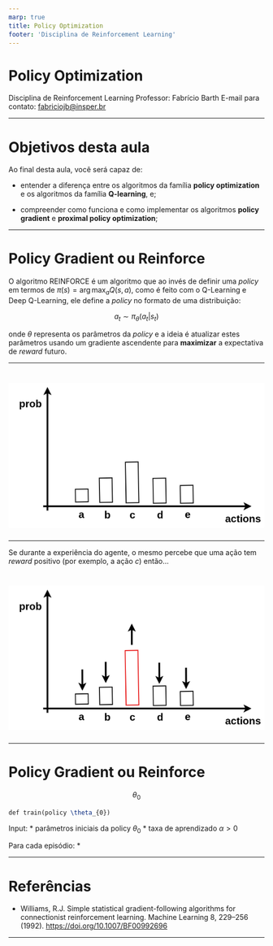 ```yaml
---
marp: true
title: Policy Optimization
footer: 'Disciplina de Reinforcement Learning'
---
```


<style>
	footer {
		position: fixed;
		bottom: 10px;
		left: 950px;
		width: 400px;
	}

	footer img {
		vertical-align: middle;
	}

</style>


Policy Optimization
===

Disciplina de Reinforcement Learning
Professor: Fabrício Barth
E-mail para contato: fabriciojb@insper.br

-----

Objetivos desta aula
===

Ao final desta aula, você será capaz de: 

* entender a diferença entre os algoritmos da família **policy optimization** e os algoritmos da família **Q-learning**, e; 

* compreender como funciona e como implementar os algoritmos **policy gradient** e **proximal policy optimization**;

-----

Policy Gradient ou Reinforce
===

O algoritmo REINFORCE é um algoritmo que ao invés de definir uma *policy* em termos de $\pi(s) = \arg \max_{a} Q(s,a)$, como é feito com o Q-Learning e Deep Q-Learning, ele define a *policy* no formato de uma distribuição: 

$$
a_{t} \sim \pi_{\theta}(a_{t} | s_{t})
$$

onde $\theta$ representa os parâmetros da *policy* e a ideia é atualizar estes parâmetros usando um gradiente ascendente para **maximizar** a expectativa de *reward* futuro.

-----

# ![height:600px](img/distribuicao.png)

-----

Se durante a experiência do agente, o mesmo percebe que uma ação tem *reward* positivo (por exemplo, a ação *c*) então...

# ![height:500px](img/distribuicao_alterada.png)

-----

Policy Gradient ou Reinforce
===

$$
\theta_{0}
$$

```latex
def train(policy \theta_{0})
```

Input: 
    * parâmetros iniciais da policy $\theta_{0}$
    * taxa de aprendizado $\alpha > 0$

Para cada episódio:
    * 


-----

Referências
===

* Williams, R.J. Simple statistical gradient-following algorithms for connectionist reinforcement learning. Machine Learning 8, 229–256 (1992). https://doi.org/10.1007/BF00992696

-----

